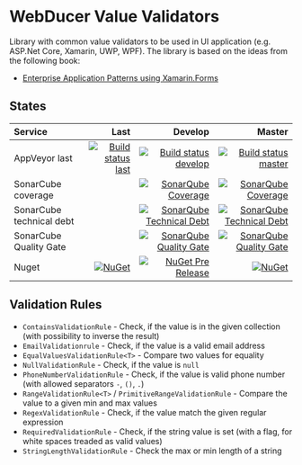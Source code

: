 # WebDucer Value Validators

Library with common value validators to be used in UI application (e.g. ASP.Net Core, Xamarin, UWP, WPF). The library is based on the ideas from the following book:

- [Enterprise Application Patterns using Xamarin.Forms](https://docs.microsoft.com/en-us/xamarin/xamarin-forms/enterprise-application-patterns/)

## States

| Service | Last | Develop | Master |
| :------ | ---: | ------: | -----: |
| AppVeyor last | [![Build status last](https://ci.appveyor.com/api/projects/status/of68gs43ggd5gyfs?svg=true)](https://ci.appveyor.com/project/WebDucer/wd-valuevalidators) | [![Build status develop](https://ci.appveyor.com/api/projects/status/of68gs43ggd5gyfs/branch/develop?svg=true)](https://ci.appveyor.com/project/WebDucer/wd-valuevalidators/branch/develop) | [![Build status master](https://ci.appveyor.com/api/projects/status/of68gs43ggd5gyfs/branch/master?svg=true)](https://ci.appveyor.com/project/WebDucer/wd-valuevalidators/branch/master)
| SonarCube coverage | | [![SonarQube Coverage](https://sonarcloud.io/api/project_badges/measure?branch=develop&project=WD.ValueValidators&metric=coverage)](https://sonarcloud.io/dashboard?branch=develop&id=WD.ValueValidators) | [![SonarQube Coverage](https://sonarcloud.io/api/project_badges/measure?project=WD.ValueValidators&metric=coverage)](https://sonarcloud.io/dashboard?id=WD.ValueValidators) |
| SonarCube technical debt | | [![SonarQube Technical Debt](https://sonarcloud.io/api/project_badges/measure?branch=develop&project=WD.ValueValidators&metric=sqale_index)](https://sonarcloud.io/dashboard?branch=develop&id=WD.ValueValidators) | [![SonarQube Technical Debt](https://sonarcloud.io/api/project_badges/measure?project=WD.ValueValidators&metric=sqale_index)](https://sonarcloud.io/dashboard?id=WD.ValueValidators) |
| SonarCube Quality Gate | | [![SonarQube Quality Gate](https://sonarcloud.io/api/project_badges/measure?branch=develop&project=WD.ValueValidators&metric=alert_status)](https://sonarcloud.io/dashboard?branch=develop&id=WD.ValueValidators) | [![SonarQube Quality Gate](https://sonarcloud.io/api/project_badges/measure?project=WD.ValueValidators&metric=alert_status)](https://sonarcloud.io/dashboard?id=WD.ValueValidators) |
| Nuget |  [![NuGet](https://img.shields.io/nuget/dt/WD.ValueValidators.svg)](https://www.nuget.org/packages/WD.ValueValidators) | [![NuGet Pre Release](https://img.shields.io/nuget/vpre/WD.ValueValidators.svg)](https://www.nuget.org/packages/WD.ValueValidators) | [![NuGet](https://img.shields.io/nuget/v/WD.ValueValidators.svg)](https://www.nuget.org/packages/WD.ValueValidators) |

## Validation Rules

- `ContainsValidationRule` - Check, if the value is in the given collection (with possibility to inverse the result)
- `EmailValidationrule` - Check, if the value is a valid email address
- `EqualValuesValidationRule<T>` - Compare two values for equality
- `NullValidationRule` - Check, if the value is `null`
- `PhoneNumberValidationRule` - Check, if the value is valid phone number (with allowed separators `-`, `()`, `.`)
- `RangeValidationRule<T>` / `PrimitiveRangeValidationRule` - Compare the value to a given min and max values
- `RegexValidationRule` - Check, if the value match the given regular expression
- `RequiredValidationRule` - Check, if the string value is set (with a flag, for white spaces treaded as valid values)
- `StringLengthValidationRule` - Check the max or min length of a string